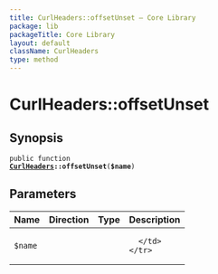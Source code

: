 ```yaml
---
title: CurlHeaders::offsetUnset — Core Library
package: lib
packageTitle: Core Library
layout: default
className: CurlHeaders
type: method
---
```


# CurlHeaders::offsetUnset

## Synopsis

<code>public function <b><a href="CurlHeaders">CurlHeaders</a>::offsetUnset</b>(<b>$name</b>)</code>

## Parameters

<table>
  <thead>
    <tr>
      <th>Name</th>
      <th>Direction</th>
      <th>Type</th>
      <th>Description</th>
    </tr>
  </thead>
  <tbody>
    <tr>
      <td><code>$name</code>
      <td><i></i></td>
      <td></td>
      <td>

      </td>
    </tr>
  </tbody>
</table>

